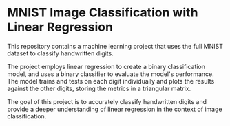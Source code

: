 # MNIST Image Classification with Linear Regression

This repository contains a machine learning project that uses the full MNIST dataset to classify handwritten digits.

The project employs linear regression to create a binary classification model, and uses a binary classifier to evaluate the model's performance. The model trains and tests on each digit individually and plots the results against the other digits, storing the metrics in a triangular matrix.

The goal of this project is to accurately classify handwritten digits and provide a deeper understanding of linear regression in the context of image classification.
